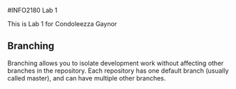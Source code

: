 #INFO2180 Lab 1

This is Lab 1 for Condoleezza Gaynor

## Branching

Branching allows you to isolate development work without 
affecting other branches in the repository. Each repository 
has one default branch (usually called master), and can have 
multiple other branches.